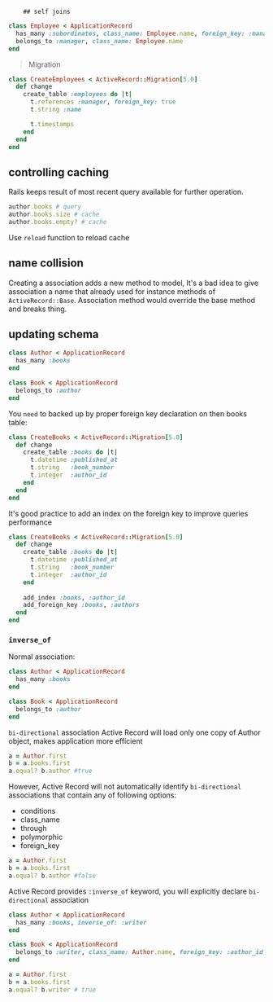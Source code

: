 
		## self joins
```ruby
class Employee < ApplicationRecord
  has_many :subordinates, class_name: Employee.name, foreign_key: :manager_id
  belongs_to :manager, class_name: Employee.name
end
```
> Migration

```ruby
class CreateEmployees < ActiveRecord::Migration[5.0]
  def change
    create_table :employees do |t|
      t.references :manager, foreign_key: true
      t.string :name

      t.timestamps
    end
  end
end
```

## controlling caching
Rails keeps result of most recent query available for further operation. 
```ruby
author.books # query
author.books.size # cache
author.books.empty? # cache
```
Use `reload` function to reload cache
## name collision
Creating a association adds a new method to model, It's a bad idea to give association a name that already used for instance methods of `ActiveRecord::Base`.
Association method would override the base method and breaks thing. 
## updating schema
```ruby
class Author < ApplicationRecord
  has_many :books
end 

class Book < ApplicationRecord
  belongs_to :author
end
```
You `need` to backed up by proper foreign key declaration on then books table:
```ruby
class CreateBooks < ActiveRecord::Migration[5.0]
  def change
    create_table :books do |t|
      t.datetime :published_at
      t.string   :book_number
      t.integer  :author_id
    end
  end
end
```

It's good practice to add an index on the foreign key to improve queries performance 
```ruby
class CreateBooks < ActiveRecord::Migration[5.0]
  def change
    create_table :books do |t|
      t.datetime :published_at
      t.string   :book_number
      t.integer  :author_id
    end
 
    add_index :books, :author_id
    add_foreign_key :books, :authors
  end
end
```
### `inverse_of`
Normal association: 
```ruby
class Author < ApplicationRecord
  has_many :books
end

class Book < ApplicationRecord
  belongs_to :author
end
```
`bi-directional` association
Active Record will load only one copy of Author object, makes application more efficient
```ruby
a = Author.first
b = a.books.first
a.equal? b.author #true
```
However, Active Record will not automatically identify `bi-directional` associations that contain any of following options: 
- conditions
- class_name
- through
- polymorphic
- foreign_key

```ruby
a = Author.first
b = a.books.first
a.equal? b.author #false
```
Active Record provides `:inverse_of` keyword, you will explicitly declare `bi-directional` association 
```ruby
class Author < ApplicationRecord
  has_many :books, inverse_of: :writer
end 

class Book < ApplicationRecord
  belongs_to :writer, class_name: Author.name, foreign_key: :author_id
end
```
```ruby
a = Author.first
b = a.books.first
a.equal? b.writer # true
```










	
